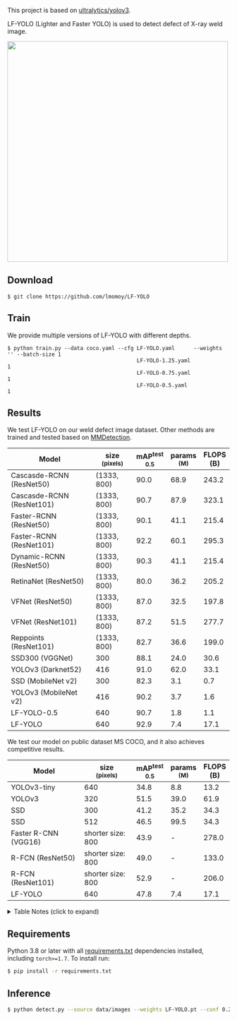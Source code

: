 This project is based on [ultralytics/yolov3](https://github.com/ultralytics/yolov3).

LF-YOLO (Lighter and Faster YOLO) is used to detect defect of X-ray weld image. 

<img width="500" src="https://raw.githubusercontent.com/lmomoy/images/main/weld_result.jpg">

## Download

```download
$ git clone https://github.com/lmomoy/LF-YOLO
```
## Train
We provide multiple versions of LF-YOLO with different depths. 

```train
$ python train.py --data coco.yaml --cfg LF-YOLO.yaml      --weights '' --batch-size 1
                                         LF-YOLO-1.25.yaml                           1
                                         LF-YOLO-0.75.yaml                           1
                                         LF-YOLO-0.5.yaml                            1
```

## Results
We test LF-YOLO on our weld defect image dataset. Other methods are trained and tested based on [MMDetection](https://github.com/open-mmlab/mmdetection).

Model                      |size<br><sup>(pixels)  |mAP<sup>test<br>0.5 |params<br><sup>(M) |FLOPS<br> (B)
---                        |---                    |---                 |---                |---               
Cascasde-RCNN (ResNet50)   |(1333, 800)            |90.0                |68.9               |243.2
Cascasde-RCNN (ResNet101)  |(1333, 800)            |90.7                |87.9               |323.1
Faster-RCNN (ResNet50)     |(1333, 800)            |90.1                |41.1               |215.4
Faster-RCNN (ResNet101)    |(1333, 800)            |92.2                |60.1               |295.3
Dynamic-RCNN (ResNet50)    |(1333, 800)            |90.3                |41.1               |215.4
RetinaNet (ResNet50)       |(1333, 800)            |80.0                |36.2               |205.2
VFNet (ResNet50)           |(1333, 800)            |87.0                |32.5               |197.8
VFNet (ResNet101)          |(1333, 800)            |87.2                |51.5               |277.7
Reppoints (ResNet101)      |(1333, 800)            |82.7                |36.6               |199.0
SSD300 (VGGNet)            |300                    |88.1                |24.0               |30.6
YOLOv3 (Darknet52)         |416                    |91.0                |62.0               |33.1
SSD (MobileNet v2)         |300                    |82.3                |3.1                |0.7
YOLOv3 (MobileNet v2)      |416                    |90.2                |3.7                |1.6
LF-YOLO-0.5                |640                    |90.7                |1.8                |1.1
LF-YOLO                    |640                    |92.9                |7.4                |17.1


We test our model on public dataset MS COCO, and it also achieves competitive results.

Model                  |size<br><sup>(pixels)  |mAP<sup>test<br>0.5 |params<br><sup>(M) |FLOPS<br> (B)
---                    |---                    |---                 |---                |---               
YOLOv3-tiny            |640                    |34.8                |8.8                |13.2
YOLOv3                 |320                    |51.5                |39.0               |61.9
SSD                    |300                    |41.2                |35.2               |34.3
SSD                    |512                    |46.5                |99.5               |34.3
Faster R-CNN (VGG16)    |shorter size: 800      |43.9                |-                  |278.0
R-FCN (ResNet50)        |shorter size: 800      |49.0                |-                  |133.0
R-FCN (ResNet101)       |shorter size: 800      |52.9                |-                  |206.0
LF-YOLO                |640                    |47.8                |7.4                |17.1




<details>
  <summary>Table Notes (click to expand)</summary>
  
  * AP<sup>test</sup> denotes COCO [test-dev2017](http://cocodataset.org/#upload) server results, all other AP results denote val2017 accuracy.  
  * AP values are for single-model single-scale unless otherwise noted. **Reproduce mAP** by `python test.py --data coco.yaml --img 640 --conf 0.001 --iou 0.65`  
  * Speed<sub>GPU</sub> averaged over 5000 COCO val2017 images using a GCP [n1-standard-16](https://cloud.google.com/compute/docs/machine-types#n1_standard_machine_types) V100 instance, and includes FP16 inference, postprocessing and NMS. **Reproduce speed** by `python test.py --data coco.yaml --img 640 --conf 0.25 --iou 0.45`  
  * All checkpoints are trained to 300 epochs with default settings and hyperparameters (no autoaugmentation). 
</details>


## Requirements

Python 3.8 or later with all [requirements.txt](https://github.com/ultralytics/yolov3/blob/master/requirements.txt) dependencies installed, including `torch>=1.7`. To install run:
```bash
$ pip install -r requirements.txt
```
## Inference
```bash
$ python detect.py --source data/images --weights LF-YOLO.pt --conf 0.25
```

